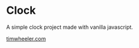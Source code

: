 # Clock

A simple clock project made with vanilla javascript.

[timwheeler.com](http://timwheeler.com)
